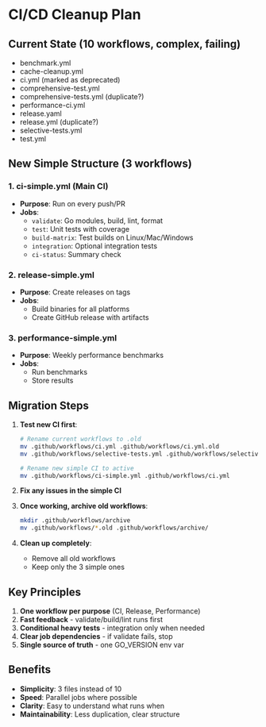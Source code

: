 # CI/CD Cleanup Plan

## Current State (10 workflows, complex, failing)
- benchmark.yml
- cache-cleanup.yml
- ci.yml (marked as deprecated)
- comprehensive-test.yml
- comprehensive-tests.yml (duplicate?)
- performance-ci.yml
- release.yaml
- release.yml (duplicate?)
- selective-tests.yml
- test.yml

## New Simple Structure (3 workflows)

### 1. ci-simple.yml (Main CI)
- **Purpose**: Run on every push/PR
- **Jobs**:
  - `validate`: Go modules, build, lint, format
  - `test`: Unit tests with coverage
  - `build-matrix`: Test builds on Linux/Mac/Windows
  - `integration`: Optional integration tests
  - `ci-status`: Summary check

### 2. release-simple.yml
- **Purpose**: Create releases on tags
- **Jobs**:
  - Build binaries for all platforms
  - Create GitHub release with artifacts

### 3. performance-simple.yml
- **Purpose**: Weekly performance benchmarks
- **Jobs**:
  - Run benchmarks
  - Store results

## Migration Steps

1. **Test new CI first**:
   ```bash
   # Rename current workflows to .old
   mv .github/workflows/ci.yml .github/workflows/ci.yml.old
   mv .github/workflows/selective-tests.yml .github/workflows/selective-tests.yml.old
   
   # Rename new simple CI to active
   mv .github/workflows/ci-simple.yml .github/workflows/ci.yml
   ```

2. **Fix any issues in the simple CI**

3. **Once working, archive old workflows**:
   ```bash
   mkdir .github/workflows/archive
   mv .github/workflows/*.old .github/workflows/archive/
   ```

4. **Clean up completely**:
   - Remove all old workflows
   - Keep only the 3 simple ones

## Key Principles
1. **One workflow per purpose** (CI, Release, Performance)
2. **Fast feedback** - validate/build/lint runs first
3. **Conditional heavy tests** - integration only when needed
4. **Clear job dependencies** - if validate fails, stop
5. **Single source of truth** - one GO_VERSION env var

## Benefits
- **Simplicity**: 3 files instead of 10
- **Speed**: Parallel jobs where possible
- **Clarity**: Easy to understand what runs when
- **Maintainability**: Less duplication, clear structure
